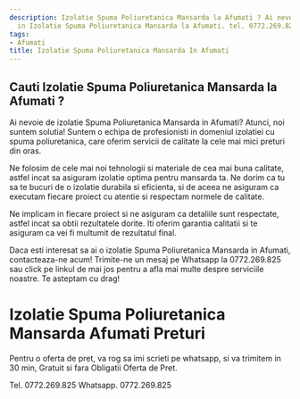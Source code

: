 ```yaml
---
description: Izolatie Spuma Poliuretanica Mansarda la Afumati ? Ai nevoie de un profesionist
  in Izolatie Spuma Poliuretanica Mansarda la Afumati. tel. 0772.269.825
tags:
- Afumati
title: Izolatie Spuma Poliuretanica Mansarda In Afumati
---
```



## Cauti Izolatie Spuma Poliuretanica Mansarda la Afumati ?

Ai nevoie de izolatie Spuma Poliuretanica Mansarda in Afumati? Atunci, noi suntem solutia! Suntem o echipa de profesionisti in domeniul izolatiei cu spuma poliuretanica, care oferim servicii de calitate la cele mai mici preturi din oras.

Ne folosim de cele mai noi tehnologii si materiale de cea mai buna calitate, astfel incat sa asiguram izolatie optima pentru mansarda ta. Ne dorim ca tu sa te bucuri de o izolatie durabila si eficienta, si de aceea ne asiguram ca executam fiecare proiect cu atentie si respectam normele de calitate.

Ne implicam in fiecare proiect si ne asiguram ca detaliile sunt respectate, astfel incat sa obtii rezultatele dorite. Iti oferim garantia calitatii si te asiguram ca vei fi multumit de rezultatul final.

Daca esti interesat sa ai o izolatie Spuma Poliuretanica Mansarda in Afumati, contacteaza-ne acum! Trimite-ne un mesaj pe Whatsapp la 0772.269.825 sau click pe linkul de mai jos pentru a afla mai multe despre serviciile noastre. Te asteptam cu drag!

# Izolatie Spuma Poliuretanica Mansarda Afumati Preturi
Pentru o oferta de pret, va rog sa imi scrieti pe whatsapp, si va trimitem in 30 min, Gratuit si fara Obligatii Oferta de Pret.

Tel. 0772.269.825
Whatsapp. 0772.269.825